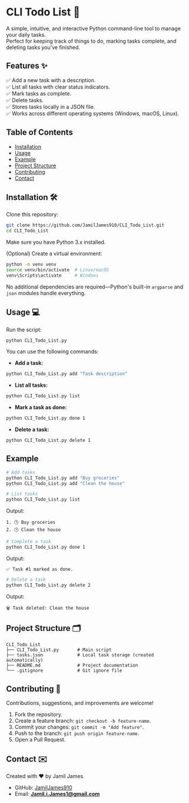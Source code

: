 # CLI Todo List 📝

A simple, intuitive, and interactive Python command-line tool to manage your daily tasks.  
Perfect for keeping track of things to do, marking tasks complete, and deleting tasks you’ve finished.

## Features ✨
✅ Add a new task with a description.  
✅ List all tasks with clear status indicators.  
✅ Mark tasks as complete.  
✅ Delete tasks.  
✅ Stores tasks locally in a JSON file.  
✅ Works across different operating systems (Windows, macOS, Linux).  

## Table of Contents
- [Installation](#installation)
- [Usage](#usage)
- [Example](#example)
- [Project Structure](#project-structure)
- [Contributing](#contributing)
- [Contact](#contact)

## Installation 🛠️
Clone this repository:

```bash
git clone https://github.com/JamilJames910/CLI_Todo_List.git
cd CLI_Todo_List
````

Make sure you have Python 3.x installed.

(Optional) Create a virtual environment:

```bash
python -m venv venv
source venv/bin/activate  # Linux/macOS
venv\Scripts\activate     # Windows
```

No additional dependencies are required—Python's built-in `argparse` and `json` modules handle everything.

## Usage 💻

Run the script:

```bash
python CLI_Todo_List.py
```

You can use the following commands:

* **Add a task:**

```bash
python CLI_Todo_List.py add "Task description"
```

* **List all tasks:**

```bash
python CLI_Todo_List.py list
```

* **Mark a task as done:**

```bash
python CLI_Todo_List.py done 1
```

* **Delete a task:**

```bash
python CLI_Todo_List.py delete 1
```

## Example

```bash
# Add tasks
python CLI_Todo_List.py add "Buy groceries"
python CLI_Todo_List.py add "Clean the house"

# List tasks
python CLI_Todo_List.py list
```

Output:

```
1. 🕒 Buy groceries
2. 🕒 Clean the house
```

```bash
# Complete a task
python CLI_Todo_List.py done 1
```

Output:

```
✅ Task #1 marked as done.
```

```bash
# Delete a task
python CLI_Todo_List.py delete 2
```

Output:

```
🗑️ Task deleted: Clean the house
```

## Project Structure 🗂️

```
CLI_Todo_List
├── CLI_Todo_List.py       # Main script
├── tasks.json             # Local task storage (created automatically)
├── README.md              # Project documentation
└── .gitignore             # Git ignore file
```
## Contributing 🤝

Contributions, suggestions, and improvements are welcome!

1. Fork the repository.
2. Create a feature branch: `git checkout -b feature-name`.
3. Commit your changes: `git commit -m "Add feature"`.
4. Push to the branch: `git push origin feature-name`.
5. Open a Pull Request.

## Contact ✉️

Created with ❤️ by Jamil James

* GitHub: [JamilJames910](https://github.com/JamilJames910)
* Email: **[Jamil.i.James1@gmail.com](mailto:Jamil.i.James1@gmail.com)**

